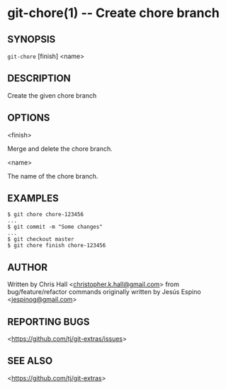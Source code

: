 git-chore(1) -- Create chore branch
===============================

## SYNOPSIS

`git-chore` [finish] &lt;name&gt;

## DESCRIPTION

  Create the given chore branch

## OPTIONS

  &lt;finish&gt;

  Merge and delete the chore branch.

  &lt;name&gt;

  The name of the chore branch.

## EXAMPLES

    $ git chore chore-123456
    ...
    $ git commit -m "Some changes"
    ...
    $ git checkout master
    $ git chore finish chore-123456

## AUTHOR

Written by Chris Hall &lt;<christopher.k.hall@gmail.com>&gt; from bug/feature/refactor commands originally written by Jesús Espino &lt;<jespinog@gmail.com>&gt;

## REPORTING BUGS

&lt;<https://github.com/tj/git-extras/issues>&gt;

## SEE ALSO

&lt;<https://github.com/tj/git-extras>&gt;
